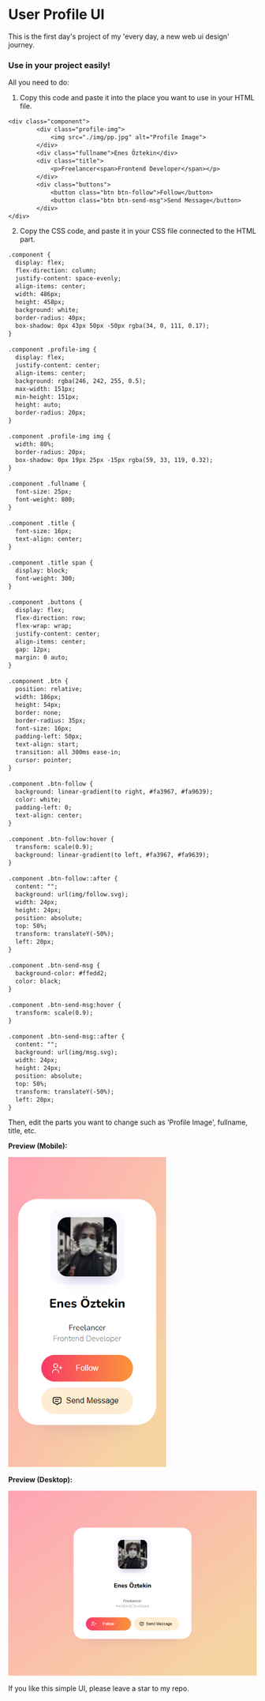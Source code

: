 # User Profile UI
This is the first day's project of my 'every day, a new web ui design' journey.

### Use in your project easily!
All you need to do:

1) Copy this code and paste it into the place you want to use in your HTML file. 
```
<div class="component">
        <div class="profile-img">
            <img src="./img/pp.jpg" alt="Profile Image">
        </div>
        <div class="fullname">Enes Öztekin</div>
        <div class="title">
            <p>Freelancer<span>Frontend Developer</span></p>
        </div>
        <div class="buttons">
            <button class="btn btn-follow">Follow</button>
            <button class="btn btn-send-msg">Send Message</button>
        </div>
</div>
```
2) Copy the CSS code, and paste it in your CSS file connected to the HTML part.

```
.component {
  display: flex;
  flex-direction: column;
  justify-content: space-evenly;
  align-items: center;
  width: 486px;
  height: 458px;
  background: white;
  border-radius: 40px;
  box-shadow: 0px 43px 50px -50px rgba(34, 0, 111, 0.17);
}

.component .profile-img {
  display: flex;
  justify-content: center;
  align-items: center;
  background: rgba(246, 242, 255, 0.5);
  max-width: 151px;
  min-height: 151px;
  height: auto;
  border-radius: 20px;
}

.component .profile-img img {
  width: 80%;
  border-radius: 20px;
  box-shadow: 0px 19px 25px -15px rgba(59, 33, 119, 0.32);
}

.component .fullname {
  font-size: 25px;
  font-weight: 800;
}

.component .title {
  font-size: 16px;
  text-align: center;
}

.component .title span {
  display: block;
  font-weight: 300;
}

.component .buttons {
  display: flex;
  flex-direction: row;
  flex-wrap: wrap;
  justify-content: center;
  align-items: center;
  gap: 12px;
  margin: 0 auto;
}

.component .btn {
  position: relative;
  width: 186px;
  height: 54px;
  border: none;
  border-radius: 35px;
  font-size: 16px;
  padding-left: 50px;
  text-align: start;
  transition: all 300ms ease-in;
  cursor: pointer;
}

.component .btn-follow {
  background: linear-gradient(to right, #fa3967, #fa9639);
  color: white;
  padding-left: 0;
  text-align: center;
}

.component .btn-follow:hover {
  transform: scale(0.9);
  background: linear-gradient(to left, #fa3967, #fa9639);
}

.component .btn-follow::after {
  content: "";
  background: url(img/follow.svg);
  width: 24px;
  height: 24px;
  position: absolute;
  top: 50%;
  transform: translateY(-50%);
  left: 20px;
}

.component .btn-send-msg {
  background-color: #ffedd2;
  color: black;
}

.component .btn-send-msg:hover {
  transform: scale(0.9);
}

.component .btn-send-msg::after {
  content: "";
  background: url(img/msg.svg);
  width: 24px;
  height: 24px;
  position: absolute;
  top: 50%;
  transform: translateY(-50%);
  left: 20px;
}
```
Then, edit the parts you want to change such as 'Profile Image', fullname, title, etc.

<strong>Preview (Mobile): </strong>

![alt text](https://github.com/enesoeztekin/web-ui-design/blob/main/Day-1/Design/Day-1-User-Profile-UI.png)

<strong>Preview (Desktop): </strong>

![alt text](https://github.com/enesoeztekin/web-ui-design/blob/main/Day-1/Design/Day-1-User-Profile-UI-Desktop.png)

If you like this simple UI, please leave a star to my repo.
